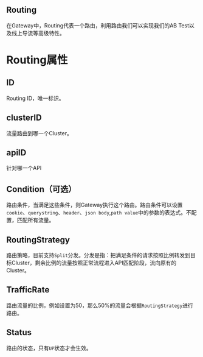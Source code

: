 Routing
------
在Gateway中，Routing代表一个路由，利用路由我们可以实现我们的AB Test以及线上导流等高级特性。

# Routing属性
## ID
Routing ID，唯一标识。

## clusterID
流量路由到哪一个Cluster。

## apiID
针对哪一个API

## Condition（可选）
路由条件，当满足这些条件，则Gateway执行这个路由。路由条件可以设置`cookie`、`querystring`、`header`、`json body`,`path value`中的参数的表达式。不配置，匹配所有流量。

## RoutingStrategy
路由策略，目前支持`Split`分发。分发是指：把满足条件的请求按照比例转发到目标Cluster，剩余比例的流量按照正常流程进入API匹配阶段，流向原有的Cluster。

## TrafficRate
路由流量的比例，例如设置为50，那么50%的流量会根据`RoutingStrategy`进行路由。

## Status
路由的状态，只有`UP`状态才会生效。